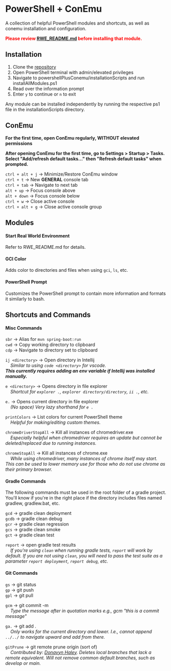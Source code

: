 # PowerShell + ConEmu

A collection of helpful PowerShell modules and shortcuts, as well as conemu installation and configuration.

<span style="color:red">**Please review [RWE_README.md](./RWE_README.md) before installing that module.**</span>

## Installation

1. Clone the [repository](https://github.com/tldav/powershellPlusConemu)
2. Open PowerShell terminal with admin/elevated privileges
3. Navigate to powershellPlusConemu/installationScripts and run installAllModules.ps1
4. Read over the information prompt
5. Enter `y` to continue or `n` to exit

Any module can be installed independently by running the respective ps1 file in the installationScripts directory.

## ConEmu

**For the first time, open ConEmu regularly, WITHOUT elevated permissions**

**After opening ConEmu for the first time, go to Settings > Startup > Tasks. Select "Add/refresh default tasks..." then "Refresh default tasks" when prompted.**

`ctrl + alt + j` &rarr; Minimize/Restore ConEmu window\
`ctrl + t` &rarr; New **GENERAL** console tab\
`ctrl + tab` &rarr; Navigate to next tab\
`alt + up` &rarr; Focus console above\
`alt + down` &rarr; Focus console below\
`ctrl + w` &rarr; Close active console\
`ctrl + alt + g` &rarr; Close active console group

## Modules

#### Start Real World Environment

Refer to RWE_README.md for details.

#### GCI Color

Adds color to directories and files when using `gci`, `ls`, etc.

#### PowerShell Prompt

Customizes the PowerShell prompt to contain more information and formats it similarly to bash.

## Shortcuts and Commands

#### Misc Commands

`sbr` &rarr; Alias for `mvn spring-boot:run`&nbsp;\
`cwd` &rarr; Copy working directory to clipboard\
`cdp` &rarr; Navigate to directory set to clipboard

`ij <directory>` &rarr; Open directory in Intellij\
 &nbsp;&nbsp;&nbsp;&nbsp;_Similar to using `code <directory>` for vscode.\
 **This currently requires adding an env variable if Intellij was installed manually.**_

`e <directory>` &rarr; Opens directory in file explorer\
&nbsp;&nbsp;&nbsp;&nbsp;_Shortcut for `explorer .`, `explorer directory/directory`, `ii .`, etc._

`e.` &rarr; Opens current directory in file explorer\
&nbsp;&nbsp;&nbsp;&nbsp;_(No space) Very lazy shorthand for `e .`_

`printColors` &rarr; List colors for current PowerShell theme\
&nbsp;&nbsp;&nbsp;&nbsp;_Helpful for making/editing custom themes._

`chromeDriverStopAll` &rarr; Kill all instances of chromedriver.exe\
&nbsp;&nbsp;&nbsp;&nbsp;_Especially helpful when chromedriver requires an update but cannot be deleted/replaced due to running instances._

`chromeStopAll` &rarr; Kill all instances of chrome.exe\
&nbsp;&nbsp;&nbsp;&nbsp;_While using chromedriver, many instances of chrome itself may start. This can be used to lower memory use for those who do not use chrome as their primary browser._

#### Gradle Commands

The following commands must be used in the root folder of a gradle project. You'll know if you're in the right place if the directory includes files named gradlew, gradlew.bat, etc.

`gcd` &rarr; gradle clean deployment\
`gcdb` &rarr; gradle clean debug\
`gcr` &rarr; gradle clean regression\
`gcs` &rarr; gradle clean smoke\
`gct` &rarr; gradle clean test

`report` &rarr; open gradle test results\
&nbsp;&nbsp;&nbsp;&nbsp;_If you're using `clean` when running gradle tests, `report` will work by default. If you are not using `clean`, you will need to pass the test suite as a parameter `report deployment`, `report debug`, etc._

#### Git Commands

`gs` &rarr; git status\
`gp` &rarr; git push\
`gpl` &rarr; git pull

`gcm` &rarr; git commit -m\
&nbsp;&nbsp;&nbsp;&nbsp;_Type the message after in quotation marks e.g., gcm "this is a commit message"_

`ga.` &rarr; git add .\
&nbsp;&nbsp;&nbsp;&nbsp;_Only works for the current directory and lower. I.e., cannot append `../../` to navigate upward and add from there._

`gitPrune` &rarr; git remote prune origin (sort of)\
&nbsp;&nbsp;&nbsp;&nbsp;_Contributed by: [Donavyn Haley](https://github.com/DonavynHaley). Deletes local branches that lack a remote equivalent. Will not remove common default branches, such as develop or main._
